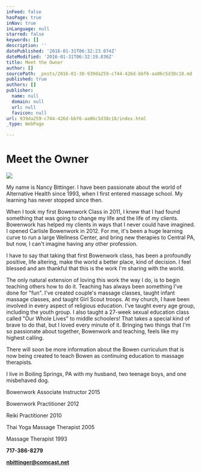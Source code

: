 ```yaml
---
inFeed: false
hasPage: true
inNav: true
inLanguage: null
starred: false
keywords: []
description: ''
datePublished: '2016-01-31T06:32:23.074Z'
dateModified: '2016-01-31T06:32:19.836Z'
title: Meet the Owner
author: []
sourcePath: _posts/2016-01-30-939da259-c744-426d-bbf6-aa06c5d38c18.md
published: true
authors: []
publisher:
  name: null
  domain: null
  url: null
  favicon: null
url: 939da259-c744-426d-bbf6-aa06c5d38c18/index.html
_type: WebPage

---
```

# Meet the Owner
![](https://the-grid-user-content.s3-us-west-2.amazonaws.com/af43edc0-b762-46f9-abab-4a8f2a3db619.jpg)

My name is Nancy
Bittinger. I have been passionate about the world of Alternative Health since 1993,
when I first entered massage school. My learning has never stopped since then. 

When I took my first
Bowenwork Class in 2011, I knew that I had found something that was
going to change my life and the life of my clients. Bowenwork has helped my clients in ways that I never could have imagined. I opened Carlisle
Bowenwork in 2012\. For me,
it's been a huge learning curve to run a large Wellness Center, and bring new therapies
to Central PA, but now, I can't imagine having any other profession. 

I have to say that taking that first Bowenwork class, has been a profoundly positive, life altering, make the
world a better place, kind of decision. I feel blessed and am thankful that this is the work I'm sharing
with the world.

The only natural
extension of loving this work the way I do, is to begin teaching others how
to do it. Teaching has always been something I've done for "fun". I've created
couple's massage classes, taught infant massage classes, and taught Girl Scout
troops. At my church, I have been involved in every aspect of religious
education. I've taught every age group, including the youth group. I also
taught a 27-week sexual education class called "Our Whole Lives" to middle
schoolers! That takes a special kind of brave to do that, but I loved every
minute of it. Bringing two things that I'm so passionate about together,
Bowenwork and teaching, feels like my highest calling.

There will soon be more
information about the Bowen curriculum that is now being created to teach Bowen
as continuing education to massage therapists. 

I live in Boiling Springs,
PA with my husband, two teenage boys, and one misbehaved dog.

Bowenwork Associate
Instructor 2015

Bowenwork Practitioner 2012

Reiki Practitioner 2010

Thai Yoga Massage Therapist 2005

Massage Therapist 1993

**717-386-8279**

**nbittinger@comcast.net**